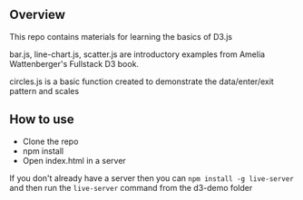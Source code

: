 ## Overview
This repo contains materials for learning the basics of D3.js

bar.js, line-chart.js, scatter.js are introductory examples from Amelia Wattenberger's Fullstack D3 book.

circles.js is a basic function created to demonstrate the data/enter/exit pattern and scales

## How to use
* Clone the repo
* npm install
* Open index.html in a server

If you don't already have a server then you can `npm install -g live-server` and then run the `live-server` command from the d3-demo folder